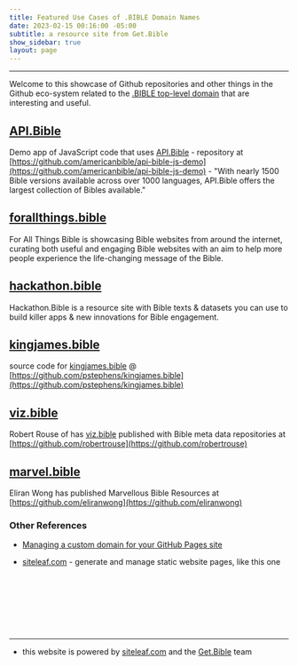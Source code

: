 ```yaml
---
title: Featured Use Cases of .BIBLE Domain Names
date: 2023-02-15 00:16:00 -05:00
subtitle: a resource site from Get.Bible
show_sidebar: true
layout: page
---
```


---

Welcome to this showcase of Github repositories and other things in the Github eco-system related to the [.BIBLE top-level domain](https://get.bible) that are interesting and useful.

## [API.Bible](https://scripture.api.bible/)

Demo app of JavaScript code that uses [API.Bible](https://scripture.api.bible/) - repository at [https://github.com/americanbible/api-bible-js-demo](https://github.com/americanbible/api-bible-js-demo) - "With nearly 1500 Bible versions available across over 1000 languages, API.Bible offers the largest collection of Bibles available."

## [forallthings.bible](https://forallthings.bible)

For All Things Bible is showcasing Bible websites from around the internet, curating both useful and engaging Bible websites with an aim to help more people experience the life-changing message of the Bible.

## [hackathon.bible](https://hackathon.bible)

Hackathon.Bible is a resource site with Bible texts & datasets you can use to build killer apps & new innovations for Bible engagement.

## [kingjames.bible](https://kingjames.bible)

source code for [kingjames.bible](https://kingjames.bible) @ [https://github.com/pstephens/kingjames.bible](https://github.com/pstephens/kingjames.bible)

## [viz.bible](https://viz.bible)

Robert Rouse of has [viz.bible](https://viz.bible) published with Bible meta data repositories at  [https://github.com/robertrouse](https://github.com/robertrouse)

## [marvel.bible](https://marvel.bible)

Eliran Wong has published Marvellous Bible Resources at [https://github.com/eliranwong](https://github.com/eliranwong)

### Other References

* [Managing a custom domain for your GitHub Pages site](https://docs.github.com/en/pages/configuring-a-custom-domain-for-your-github-pages-site/managing-a-custom-domain-for-your-github-pages-site)

* [siteleaf.com](https://www.siteleaf.com/) - generate and manage static website pages, like this one

<br>
<br>
<br>
<br>
<br>
<br>

---

* this website is powered by [siteleaf.com](https://manage.siteleaf.com/) and the [Get.Bible](https://get.bible) team